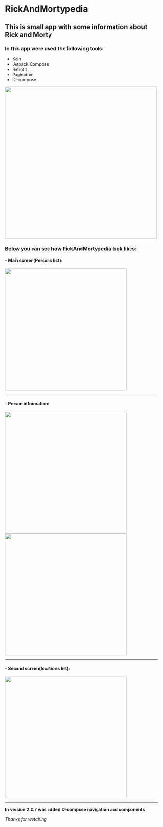 # RickAndMortypedia
## This is small app with some information about Rick and Morty
### In this app were used the following tools:
- Koin
- Jetpack Compose
- Retrofit
- Pagination
- Decompose

<img src="https://steamuserimages-a.akamaihd.net/ugc/440577537831767359/076AA934B10F4717B4A05F62BA33515D4ECE364F/?imw=512&amp;imh=397&amp;ima=fit&amp;impolicy=Letterbox&amp;imcolor=%23000000&amp;letterbox=true" width="500"/> 

 
### Below you can see how RickAndMortypedia look likes:
#### - Main screen(Persons list): #


<img src="http://post-images.org/photo-page.php?photo=tF1w4Xp8" width="400"/> 

***

#### - Person information:


<div id="header" align="start">
<img src="http://post-images.org/photo-page.php?photo=mVeoZrqF" width="400"/> 
  <img src="http://post-images.org/photo-page.php?photo=FAtq3DGe" width="400"/> 
  </div> 

***

#### - Second screen(locations list): #


<img src="http://post-images.org/photo-page.php?photo=3WQo5Uhp" width="400"/> 

***

**In version 2.0.7 was added Decompose navigation and components** 


*Thanks for watching*
